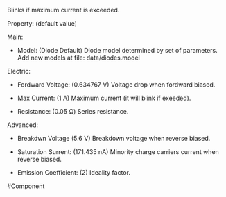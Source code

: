 Blinks if maximum current is exceeded.

Property: (default value)

Main:
- Model: (Diode Default)
   Diode model determined by set of parameters.
   Add new models at file: data/diodes.model

Electric:
- Fordward Voltage: (0.634767 V)
   Voltage drop when fordward biased.

- Max Current: (1 A)
   Maximum current (it will blink if exeeded).

- Resistance: (0.05 Ω)
   Series resistance.

Advanced:
- Breakdwn Voltage (5.6 V)
    Breakdown voltage when reverse biased.

- Saturation Surrent: (171.435 nA)
   Minority charge carriers current when reverse biased.

- Emission Coefficient: (2)
   Ideality factor.


#Component 